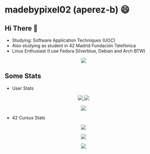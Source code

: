 # madebypixel02 (aperez-b) :smile:


## Hi There 👋

* Studying: Software Application Techniques (UOC)
* Also studying as student in 42 Madrid Fundación Telefónica
* Linux Enthusiast (I use Fedora Silverblue, Debian and Arch BTW)

<p align="center">
  <a href="https://github.com/madebypixel02">
    <img src="https://raw.githubusercontent.com/madebypixel02/madebypixel02/output/github-contribution-grid-snake.svg">
  </a>
</p>

## Some Stats

* User Stats

<p align="center">
  <a href="https://github.com/madebypixel02">
    <img src="https://github-readme-stats.vercel.app/api?username=madebypixel02&count_private=true&show_icons=true&theme=blueberry">
    <img src="https://github-readme-streak-stats.herokuapp.com/?user=madebypixel02&theme=blueberry">
  </a>
</p>

<p align="center">
  <a href="https://github.com/madebypixel02">
    <img src="https://github-readme-stats.vercel.app/api/top-langs/?username=madebypixel02&theme=blueberry">
  </a>
</p>

* 42 Cursus Stats

<p align="center">
  <a href="https://profile.intra.42.fr/users/aperez-b">
    <img src="https://badgen.net/badge/Born2Code/aperez-b/blue?cache=86400&icon=https://meta.intra.42.fr/images/42_logo.svg">
  </a>
</p>

<!--
<p align="center">
  <img src=https://1337-readme.vercel.app/api/profile?cursus=42&dark=true&login=aperez-b />
</p>
-->

<p align="center">
  <a href="https://github.com/madebypixel02/42-Madrid-Cursus">
    <img src="https://badge42.vercel.app/api/v2/cl1kyexqa001109mf3u4zsrcw/stats?cursusId=21&coalitionId=65">
  </a>
</p>

<p align="center">
  <a href="https://github.com/madebypixel02/42-Madrid-Cursus">
    <img src="https://github-readme-stats.vercel.app/api/pin/?username=madebypixel02&repo=42-Madrid-Cursus&theme=vue-dark">
  </a>
</p>

<!--
**madebypixel02/madebypixel02** is a ✨ _special_ ✨ repository because its `README.md` (this file) appears on your GitHub profile.

Here are some ideas to get you started:

- 🔭 I’m currently working on ...
- 🌱 I’m currently learning ...
- 👯 I’m looking to collaborate on ...
- 🤔 I’m looking for help with ...
- 💬 Ask me about ...
- 📫 How to reach me: ...
- 😄 Pronouns: ...
- ⚡ Fun fact: ...
-->
